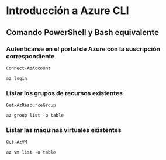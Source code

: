 # Introducción a Azure CLI
## Comando PowerShell y Bash equivalente
### Autenticarse en el portal de Azure con la suscripción correspondiente
```
Connect-AzAccount
```    
```
az login
```
### Listar los grupos de recursos existentes
```
Get-AzResourceGroup
```    
```
az group list -o table
```
### Listar las máquinas virtuales existentes
```
Get-AzVM
```    
```
az vm list -o table
```